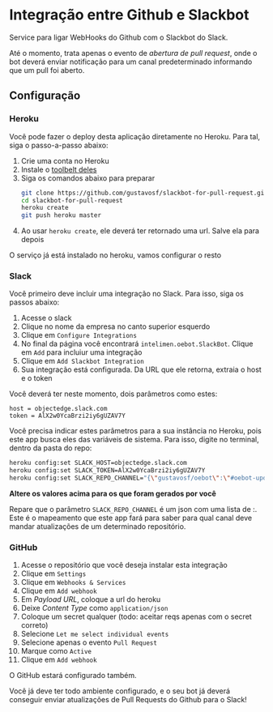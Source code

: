# Integração entre Github e Slackbot

Service para ligar WebHooks do Github com o Slackbot do Slack.

Até o momento, trata apenas o evento de *abertura de pull request*, onde o bot deverá enviar notificação para um canal predeterminado informando que um pull foi aberto.

## Configuração

### Heroku

Você pode fazer o deploy desta aplicação diretamente no Heroku. Para tal, siga o passo-a-passo abaixo:

1. Crie uma conta no Heroku
2. Instale o [toolbelt deles](https://toolbelt.heroku.com/)
3. Siga os comandos abaixo para preparar
   ```bash
   git clone https://github.com/gustavosf/slackbot-for-pull-request.git
   cd slackbot-for-pull-request
   heroku create
   git push heroku master
   ```
4. Ao usar `heroku create`, ele deverá ter retornado uma url. Salve ela para depois

O serviço já está instalado no heroku, vamos configurar o resto

### Slack

Você primeiro deve incluir uma integração no Slack. Para isso, siga os passos abaixo:

1. Acesse o slack
2. Clique no nome da empresa no canto superior esquerdo
3. Clique em `Configure Integrations`
4. No final da página você encontrará `intelimen.oebot.SlackBot`. Clique em `Add` para incluiur uma integração
5. Clique em `Add Slackbot Integration`
6. Sua integração está configurada. Da URL que ele retorna, extraia o host e o token

Você deverá ter neste momento, dois parâmetros como estes:

```
host = objectedge.slack.com
token = AlX2w0YcaBrzi2iy6gUZAV7Y
```

Você precisa indicar estes parâmetros para a sua instância no Heroku, pois este app busca eles das variáveis de sistema. Para isso, digite no terminal, dentro da pasta do repo:


```bash
heroku config:set SLACK_HOST=objectedge.slack.com
heroku config:set SLACK_TOKEN=AlX2w0YcaBrzi2iy6gUZAV7Y
heroku config:set SLACK_REPO_CHANNEL="{\"gustavosf/oebot\":\"#oebot-updates\"}"
```
**Altere os valores acima para os que foram gerados por você**

Repare que o parâmetro `SLACK_REPO_CHANNEL` é um json com uma lista de <repo>:<channel>. Este é o mapeamento que este app fará para saber para qual canal deve mandar atualizações de um determinado repositório.

### GitHub

1. Acesse o repositório que você deseja instalar esta integração
2. Clique em `Settings`
3. Clique em `Webhooks & Services`
4. Clique em `Add webhook`
5. Em *Payload URL*, coloque a url do heroku
6. Deixe *Content Type* como `application/json`
7. Coloque um secret qualquer (todo: aceitar reqs apenas com o secret correto)
8. Selecione `Let me select individual events`
9. Selecione apenas o evento `Pull Request`
10. Marque como `Active`
11. Clique em `Add webhook`

O GitHub estará configurado também.

Você já deve ter todo ambiente configurado, e o seu bot já deverá conseguir enviar atualizações de Pull Requests do Github para o Slack!